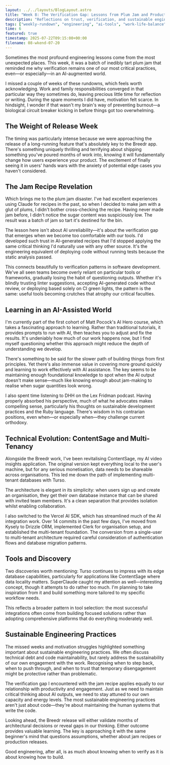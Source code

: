 ```yaml
---
layout: ../../layouts/BlogLayout.astro
title: "Week 8: The Verification Gap: Lessons from Plum Jam and Production Releases"
description: "Reflections on trust, verification, and sustainable engineering practices during a pivotal week"
tags: ["weekly-rundown", "engineering", "ai-tools", "work-life-balance"]
time: 6
featured: true
timestamp: 2025-07-22T09:15:00+00:00
filename: 08-wkend-07-20
---
```


Sometimes the most profound engineering lessons come from the most unexpected places. This week, it was a batch of inedibly tart plum jam that reminded me why verification remains one of our most critical practices, even—or especially—in an AI-augmented world.

I missed a couple of weeks of these rundowns, which feels worth acknowledging. Work and family responsibilities converged in that particular way they sometimes do, leaving precious little time for reflection or writing. During the spare moments I did have, motivation felt scarce. In hindsight, I wonder if that wasn't my brain's way of preventing burnout—a biological circuit breaker kicking in before things got too overwhelming.

## The Weight of Release Week

The timing was particularly intense because we were approaching the release of a long-running feature that's absolutely key to the Breedr app. There's something uniquely thrilling and terrifying about shipping something you've poured months of work into, knowing it will fundamentally change how users experience your product. The excitement of finally seeing it in users' hands wars with the anxiety of potential edge cases you haven't considered.

## The Jam Recipe Revelation

Which brings me to the plum jam disaster. I've had excellent experiences using Claude for recipes in the past, so when I decided to make jam with a glut of plums, I didn't bother cross-checking the recipe. Having never made jam before, I didn't notice the sugar content was suspiciously low. The result was a batch of jam so tart it's destined for the bin.

The lesson here isn't about AI unreliability—it's about the verification gap that emerges when we become too comfortable with our tools. I'd developed such trust in AI-generated recipes that I'd stopped applying the same critical thinking I'd naturally use with any other source. It's the engineering equivalent of deploying code without running tests because the static analysis passed.

This connects beautifully to verification patterns in software development. We've all seen teams become overly reliant on particular tools or frameworks, gradually losing the habit of questioning outputs. Whether it's blindly trusting linter suggestions, accepting AI-generated code without review, or deploying based solely on CI green lights, the pattern is the same: useful tools becoming crutches that atrophy our critical faculties.

## Learning in an AI-Assisted World

I'm currently part of the first cohort of Matt Pocock's AI Hero course, which takes a fascinating approach to learning. Rather than traditional tutorials, it provides prompts to run with AI, then teaches you to adjust and fix the results. It's undeniably how much of our work happens now, but I find myself questioning whether this approach might reduce the depth of understanding we develop.

There's something to be said for the slower path of building things from first principles. Yet there's also immense value in covering more ground quickly and learning to work effectively with AI assistance. The key seems to be maintaining enough foundational knowledge to spot when the AI output doesn't make sense—much like knowing enough about jam-making to realise when sugar quantities look wrong.

I also spent time listening to DHH on the Lex Fridman podcast. Having properly absorbed his perspective, much of what he advocates makes compelling sense, particularly his thoughts on sustainable development practices and the Ruby language. There's wisdom in his contrarian positions, even when—or especially when—they challenge current orthodoxy.

## Technical Evolution: ContentSage and Multi-Tenancy

Alongside the Breedr work, I've been revitalising ContentSage, my AI video insights application. The original version kept everything local to the user's machine, but for any serious monetisation, data needs to be shareable across organisations. This led me down the path of implementing multi-tenant databases with Turso.

The architecture is elegant in its simplicity: when users sign up and create an organisation, they get their own database instance that can be shared with invited team members. It's a clean separation that provides isolation whilst enabling collaboration.

I also switched to the Vercel AI SDK, which has streamlined much of the AI integration work. Over 14 commits in the past few days, I've moved from Kysely to Drizzle ORM, implemented Clerk for organisation setup, and established the multi-tenant foundation. The conversion from a single-user to multi-tenant architecture required careful consideration of authentication flows and database migration patterns.

## Tools and Discovery

Two discoveries worth mentioning: Turso continues to impress with its edge database capabilities, particularly for applications like ContentSage where data locality matters. SuperClaude caught my attention as well—interesting concept, though it attempts to do rather too much. I'm planning to take inspiration from it and build something more tailored to my specific workflow needs.

This reflects a broader pattern in tool selection: the most successful integrations often come from building focused solutions rather than adopting comprehensive platforms that do everything moderately well.

## Sustainable Engineering Practices

The missed weeks and motivation struggles highlighted something important about sustainable engineering practices. We often discuss technical debt and code maintainability, but rarely address the sustainability of our own engagement with the work. Recognising when to step back, when to push through, and when to trust that temporary disengagement might be protective rather than problematic.

The verification gap I encountered with the jam recipe applies equally to our relationship with productivity and engagement. Just as we need to maintain critical thinking about AI outputs, we need to stay attuned to our own capacity and energy levels. The most sustainable engineering practices aren't just about code—they're about maintaining the human systems that write the code.

Looking ahead, the Breedr release will either validate months of architectural decisions or reveal gaps in our thinking. Either outcome provides valuable learning. The key is approaching it with the same beginner's mind that questions assumptions, whether about jam recipes or production releases.

Good engineering, after all, is as much about knowing when to verify as it is about knowing how to build.
